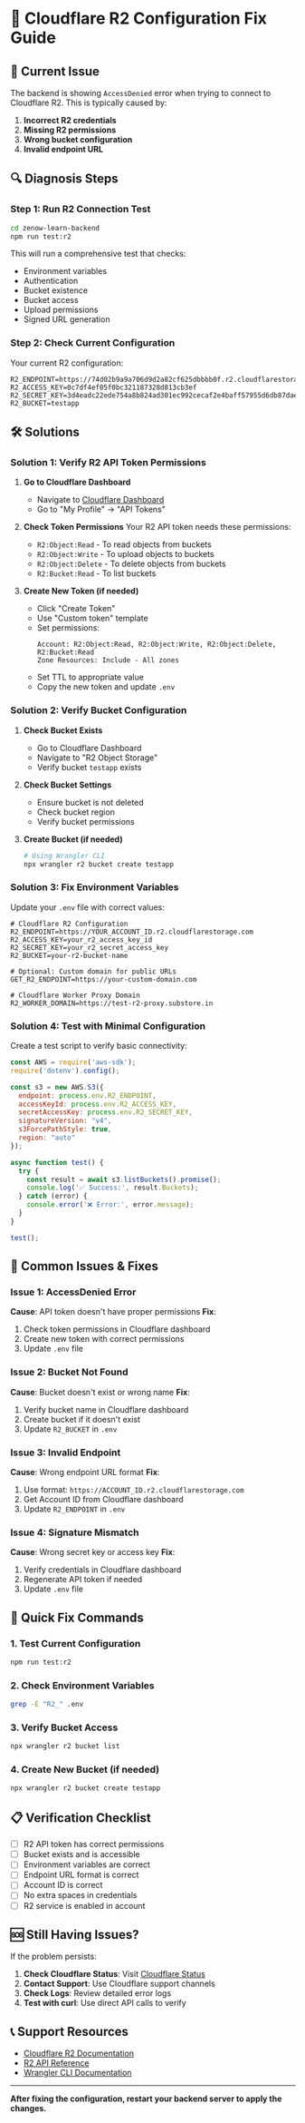 # 🔧 Cloudflare R2 Configuration Fix Guide

## 🚨 Current Issue
The backend is showing `AccessDenied` error when trying to connect to Cloudflare R2. This is typically caused by:

1. **Incorrect R2 credentials**
2. **Missing R2 permissions**
3. **Wrong bucket configuration**
4. **Invalid endpoint URL**

## 🔍 Diagnosis Steps

### Step 1: Run R2 Connection Test
```bash
cd zenow-learn-backend
npm run test:r2
```

This will run a comprehensive test that checks:
- Environment variables
- Authentication
- Bucket existence
- Bucket access
- Upload permissions
- Signed URL generation

### Step 2: Check Current Configuration
Your current R2 configuration:
```env
R2_ENDPOINT=https://74d02b9a9a706d9d2a82cf625dbbbb0f.r2.cloudflarestorage.com
R2_ACCESS_KEY=0c7df4ef05f0bc321187328d813cb3ef
R2_SECRET_KEY=3d4eadc22ede754a8b824ad301ec992cecaf2e4baff57955d6db87dae893d019
R2_BUCKET=testapp
```

## 🛠️ Solutions

### Solution 1: Verify R2 API Token Permissions

1. **Go to Cloudflare Dashboard**
   - Navigate to [Cloudflare Dashboard](https://dash.cloudflare.com/)
   - Go to "My Profile" → "API Tokens"

2. **Check Token Permissions**
   Your R2 API token needs these permissions:
   - `R2:Object:Read` - To read objects from buckets
   - `R2:Object:Write` - To upload objects to buckets
   - `R2:Object:Delete` - To delete objects from buckets
   - `R2:Bucket:Read` - To list buckets

3. **Create New Token (if needed)**
   - Click "Create Token"
   - Use "Custom token" template
   - Set permissions:
     ```
     Account: R2:Object:Read, R2:Object:Write, R2:Object:Delete, R2:Bucket:Read
     Zone Resources: Include - All zones
     ```
   - Set TTL to appropriate value
   - Copy the new token and update `.env`

### Solution 2: Verify Bucket Configuration

1. **Check Bucket Exists**
   - Go to Cloudflare Dashboard
   - Navigate to "R2 Object Storage"
   - Verify bucket `testapp` exists

2. **Check Bucket Settings**
   - Ensure bucket is not deleted
   - Check bucket region
   - Verify bucket permissions

3. **Create Bucket (if needed)**
   ```bash
   # Using Wrangler CLI
   npx wrangler r2 bucket create testapp
   ```

### Solution 3: Fix Environment Variables

Update your `.env` file with correct values:

```env
# Cloudflare R2 Configuration
R2_ENDPOINT=https://YOUR_ACCOUNT_ID.r2.cloudflarestorage.com
R2_ACCESS_KEY=your_r2_access_key_id
R2_SECRET_KEY=your_r2_secret_access_key
R2_BUCKET=your-r2-bucket-name

# Optional: Custom domain for public URLs
GET_R2_ENDPOINT=https://your-custom-domain.com

# Cloudflare Worker Proxy Domain
R2_WORKER_DOMAIN=https://test-r2-proxy.substore.in
```

### Solution 4: Test with Minimal Configuration

Create a test script to verify basic connectivity:

```javascript
const AWS = require('aws-sdk');
require('dotenv').config();

const s3 = new AWS.S3({
  endpoint: process.env.R2_ENDPOINT,
  accessKeyId: process.env.R2_ACCESS_KEY,
  secretAccessKey: process.env.R2_SECRET_KEY,
  signatureVersion: "v4",
  s3ForcePathStyle: true,
  region: "auto"
});

async function test() {
  try {
    const result = await s3.listBuckets().promise();
    console.log('✅ Success:', result.Buckets);
  } catch (error) {
    console.error('❌ Error:', error.message);
  }
}

test();
```

## 🔧 Common Issues & Fixes

### Issue 1: AccessDenied Error
**Cause**: API token doesn't have proper permissions
**Fix**: 
1. Check token permissions in Cloudflare dashboard
2. Create new token with correct permissions
3. Update `.env` file

### Issue 2: Bucket Not Found
**Cause**: Bucket doesn't exist or wrong name
**Fix**:
1. Verify bucket name in Cloudflare dashboard
2. Create bucket if it doesn't exist
3. Update `R2_BUCKET` in `.env`

### Issue 3: Invalid Endpoint
**Cause**: Wrong endpoint URL format
**Fix**:
1. Use format: `https://ACCOUNT_ID.r2.cloudflarestorage.com`
2. Get Account ID from Cloudflare dashboard
3. Update `R2_ENDPOINT` in `.env`

### Issue 4: Signature Mismatch
**Cause**: Wrong secret key or access key
**Fix**:
1. Verify credentials in Cloudflare dashboard
2. Regenerate API token if needed
3. Update `.env` file

## 🚀 Quick Fix Commands

### 1. Test Current Configuration
```bash
npm run test:r2
```

### 2. Check Environment Variables
```bash
grep -E "R2_" .env
```

### 3. Verify Bucket Access
```bash
npx wrangler r2 bucket list
```

### 4. Create New Bucket (if needed)
```bash
npx wrangler r2 bucket create testapp
```

## 📋 Verification Checklist

- [ ] R2 API token has correct permissions
- [ ] Bucket exists and is accessible
- [ ] Environment variables are correct
- [ ] Endpoint URL format is correct
- [ ] Account ID is correct
- [ ] No extra spaces in credentials
- [ ] R2 service is enabled in account

## 🆘 Still Having Issues?

If the problem persists:

1. **Check Cloudflare Status**: Visit [Cloudflare Status](https://www.cloudflarestatus.com/)
2. **Contact Support**: Use Cloudflare support channels
3. **Check Logs**: Review detailed error logs
4. **Test with curl**: Use direct API calls to verify

## 📞 Support Resources

- [Cloudflare R2 Documentation](https://developers.cloudflare.com/r2/)
- [R2 API Reference](https://developers.cloudflare.com/r2/api/)
- [Wrangler CLI Documentation](https://developers.cloudflare.com/workers/wrangler/)

---

**After fixing the configuration, restart your backend server to apply the changes.**
